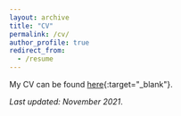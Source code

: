 ```yaml
---
layout: archive
title: "CV"
permalink: /cv/
author_profile: true
redirect_from:
  - /resume
---
```


My CV can be found [here](../files/Shen_CV.pdf){:target="_blank"}.

*Last updated: November 2021*.